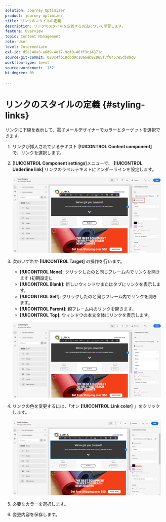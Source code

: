 ```yaml
---
solution: Journey Optimizer
product: journey optimizer
title: リンクのスタイルの定義
description: リンクのスタイルを定義する方法について学習します。
feature: Overview
topic: Content Management
role: User
level: Intermediate
exl-id: d5e148a8-a6d9-4e17-9cf0-46ff3c14871c
source-git-commit: 020c4fb18cbd0c10a6eb92865f7f0457e5db8bc0
workflow-type: tm+mt
source-wordcount: '132'
ht-degree: 0%

---
```


# リンクのスタイルの定義 {#styling-links}

リンクに下線を表示して、電子メールデザイナーでカラーとターゲットを選択できます。

1. リンクが挿入されているテキスト **[!UICONTROL Content component]** で、リンクを選択します。

1. **[!UICONTROL Component settings]**&#x200B;メニューで、 **[!UICONTROL Underline link]** リンクのラベルテキストにアンダーラインを設定します。

   ![](assets/link_1.png)

1. 次のいずれか **[!UICONTROL Target]** の操作を行います。

   * **[!UICONTROL None]**: クリックしたのと同じフレーム内でリンクを開きます (初期設定)。
   * **[!UICONTROL Blank]**: 新しいウィンドウまたはタブにリンクを表示します。
   * **[!UICONTROL Self]**: クリックしたのと同じフレーム内でリンクを開きます。
   * **[!UICONTROL Parent]**: 親フレーム内のリンクを開きます。
   * **[!UICONTROL Top]**: ウィンドウの本文全体にリンクを表示します。

   ![](assets/link_2.png)

1. リンクの色を変更するには、「オン **[!UICONTROL Link color]** 」をクリックします。

   ![](assets/link_3.png)

1. 必要なカラーを選択します。

1. 変更内容を保存します。
